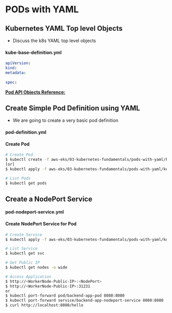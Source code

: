 # PODs with YAML

## Kubernetes YAML Top level Objects

- Discuss the k8s YAML top level objects

#### **kube-base-definition.yml**
```yml
apiVersion:
kind:
metadata:
  
spec:
```

[**Pod API Objects Reference:**](https://kubernetes.io/docs/reference/kubernetes-api/workload-resources/pod-v1/)

## Create Simple Pod Definition using YAML
- We are going to create a very basic pod definition

#### pod-definition.yml

#### Create Pod
```bash
# Create Pod
$ kubectl create -f aws-eks/03-kubernetes-fundamentals/pods-with-yaml/kubemanifests/pod-definition.yml
[or]
$ kubectl apply -f aws-eks/03-kubernetes-fundamentals/pods-with-yaml/kubemanifests/pod-definition.yml

# List Pods
$ kubectl get pods
```


## Create a NodePort Service
#### pod-nodeport-service.yml

#### Create NodePort Service for Pod

```bash
# Create Service
$ kubectl apply -f aws-eks/03-kubernetes-fundamentals/pods-with-yaml/kubemanifests/pod-nodeport-service.yml

# List Service
$ kubectl get svc

# Get Public IP
$ kubectl get nodes -o wide

# Access Application
$ http://<WorkerNode-Public-IP>:<NodePort>
$ http://<WorkerNode-Public-IP>:31231
or
$ kubectl port-forward pod/backend-app-pod 8080:8080
$ kubectl port-forward service/backend-app-nodeport-service 8080:8080
$ curl http://localhost:8080/hello
```